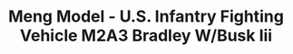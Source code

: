 ---
layout: product
title: "Meng Model - U.S. Infantry Fighting Vehicle M2A3 Bradley W/Busk Iii"
price: "8300" 
desc: "N/A"
img_path: "/assets/img/MM-0N/A-004.jpg"
brand: "N/A"
available: false
special_offer: false
new: false
soon: false
cat: "010000"
subcat: "011000"
subsubcat: "0N/A"
sifra: "MM-SS-004"
popular: true
---
